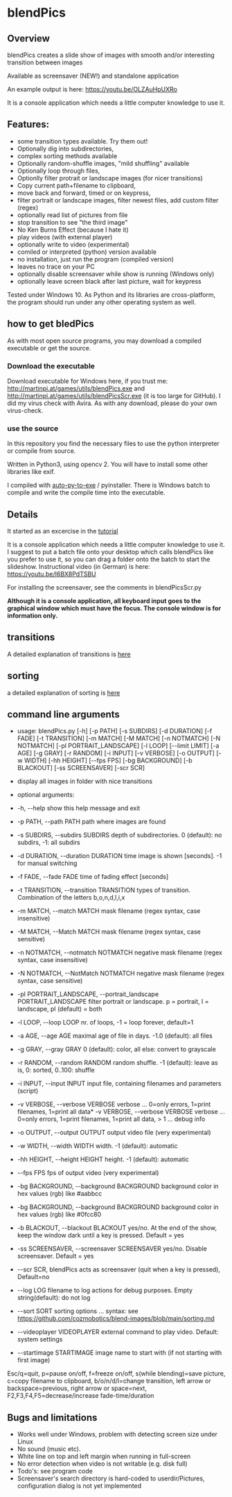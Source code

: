 # blendPics

## Overview

blendPics creates a slide show of images with smooth and/or interesting transition between images

Available as screensaver (NEW!) and standalone application

An example output is here: https://youtu.be/OLZAuHpUXRo

It is a console application which needs a little computer knowledge to use it. 

## Features:

* some transition types available. Try them out!
* Optionally dig into subdirectories,
* complex sorting methods available
* Optionally random-shuffle images, "mild shuffling" available
* Optionally loop through files, 
* Optionlly filter protrait or landscape images (for nicer transitions)
* Copy current path+filename to clipboard, 
* move back and forward, timed or on keypress, 
* filter portrait or landscape images, filter newest files, add custom filter (regex)
* optionally read list of pictures from file 
* stop transition to see "the third image"
* No Ken Burns Effect (because I hate it)
* play videos (with external player)
* optionally write to video (experimental)
* comiled or interpreted (python) version available 
* no installation, just run the program (compiled version)
* leaves no trace on your PC
* optionally disable screensaver while show is running (Windows only)
* optionally leave screen black after last picture, wait for keypress

Tested under Windows 10. As Python and its libraries are cross-platform, the program should run under any other operating system as well. 

## how to get bledPics

As with most open source programs, you may download a compiled executable or get the source. 

### Download the executable
Download executable for Windows here, if you trust me: http://martinpi.at/games/utils/blendPics.exe and http://martinpi.at/games/utils/blendPicsScr.exe (it is too large for GitHub). I did my virus check with Avira. As with any download, please do your own virus-check. 

### use the source
In this repository you find the necessary files to use the python interpreter or compile from source. 

Written in Python3, using opencv 2. You will have to install some other libraries like exif. 

I compiled with [auto-py-to-exe](https://pypi.org/project/auto-py-to-exe/) / pyinstaller. There is Windows batch to compile and write the compile time into the executable. 

## Details

It started as an excercise in the [tutorial](https://docs.opencv.org/master/d0/d86/tutorial_py_image_arithmetics.html "Arithmetic Operations")

It is a console application which needs a little computer knowledge to use it. I suggest to put a batch file onto your desktop which calls blendPics like you prefer to use it, so you can drag a folder onto the batch to start the slideshow. Instructional video (in German) is here: https://youtu.be/I6BX8PdTSBU 

For installing the screensaver, see the comments in blendPicsScr.py 

__Although it is a console application, all keyboard input goes to the graphical window which must have the focus. The console window is for information only.__

## transitions
A detailed explanation of transitions is [here](transitions.md)

## sorting 
a detailed explanation of sorting is [here](sorting.md)

## command line arguments
* usage: blendPics.py [-h] [-p PATH] [-s SUBDIRS] [-d DURATION] [-f FADE]
                 [-t TRANSITION] [-m MATCH] [-M MATCH] [-n NOTMATCH]
                 [-N NOTMATCH] [-pl PORTRAIT_LANDSCAPE] [-l LOOP]
                 [--limit LIMIT] [-a AGE] [-g GRAY] [-r RANDOM] [-i INPUT]
                 [-v VERBOSE] [-o OUTPUT] [-w WIDTH] [-hh HEIGHT] [--fps FPS]
                 [-bg BACKGROUND] [-b BLACKOUT] [-ss SCREENSAVER] [-scr SCR]

* display all images in folder with nice transitions

* optional arguments:
*   -h, --help            show this help message and exit
*   -p PATH, --path PATH  path where images are found
*   -s SUBDIRS, --subdirs SUBDIRS
                        depth of subdirectories. 0 (default): no subdirs, -1:
                        all subdirs
 *  -d DURATION, --duration DURATION
                        time image is shown [seconds]. -1 for manual switching
*   -f FADE, --fade FADE  time of fading effect [seconds]
*   -t TRANSITION, --transition TRANSITION
                        types of transition. Combination of the letters
                        b,o,n,d,l,i,x
*   -m MATCH, --match MATCH
                        mask filename (regex syntax, case insensitive)
*   -M MATCH, --Match MATCH
                        mask filename (regex syntax, case sensitive)
*   -n NOTMATCH, --notmatch NOTMATCH
                        negative mask filename (regex syntax, case
                        insensitive)
*   -N NOTMATCH, --NotMatch NOTMATCH
                        negative mask filename (regex syntax, case sensitive)
*   -pl PORTRAIT_LANDSCAPE, --portrait_landscape PORTRAIT_LANDSCAPE
                        filter portrait or landscape. p = portrait, l =
                        landscape, pl (default) = both
*   -l LOOP, --loop LOOP  nr. of loops, -1 = loop forever, default=1
*   -a AGE, --age AGE     maximal age of file in days. -1.0 (default): all files
*   -g GRAY, --gray GRAY  0 (default): color, all else: convert to grayscale
*   -r RANDOM, --random RANDOM
                        random shuffle. -1 (default): leave as is, 0: sorted,
                        0..100: shuffle
*   -i INPUT, --input INPUT
                        input file, containing filenames and parameters
                        (script)
* -v VERBOSE, --verbose VERBOSE
                        verbose ... 0=only errors, 1=print filenames, 1=print
                        all data*   -v VERBOSE, --verbose VERBOSE
                        verbose ... 0=only errors, 1=print filenames, 1=print
                        all data, > 1 ... debug info
*   -o OUTPUT, --output OUTPUT
                        output video file (very experimental)
*   -w WIDTH, --width WIDTH
                        width. -1 (default): automatic
*   -hh HEIGHT, --height HEIGHT
                        height. -1 (default): automatic
*   --fps FPS             fps of output video (very experimental)
*   -bg BACKGROUND, --background BACKGROUND
                        background color in hex values (rgb) like #aabbcc
*  -bg BACKGROUND, --background BACKGROUND
                        background color in hex values (rgb) like #0fcc80
*  -b BLACKOUT, --blackout BLACKOUT
                        yes/no. At the end of the show, keep the window dark
                        until a key is pressed. Default = yes
*  -ss SCREENSAVER, --screensaver SCREENSAVER
                        yes/no. Disable screensaver. Default = yes
*   --scr SCR,          blendPics acts as screensaver (quit when a key is
                        pressed), Default=no
*  --log LOG             filename to log actions for debug purposes. Empty
                        string(default): do not log
*  --sort SORT          sorting options ... syntax: see https://github.com/cozmobotics/blend-images/blob/main/sorting.md
*  --videoplayer VIDEOPLAYER
                        external command to play video. Default: system
                        settings
*  --startimage STARTIMAGE
                        image name to start with (if not starting with first
                        image)

Esc/q=quit, p=pause on/off, f=freeze on/off, s(while blending)=save picture,
c=copy filename to clipboard, b/o/n/d/l=change transition, left arrow or
backspace=previous, right arrow or space=next, F2,F3,F4,F5=decrease/increase
fade-time/duration



## Bugs and limitations
* Works well under Windows, problem with detecting screen size under Linux
* No sound (music etc). 
* White line on top and left margin when running in full-screen
* No error detection when video is not writable (e.g. disk full)
* Todo's: see program code
* Screensaver's search directory is hard-coded to userdir/Pictures, configuration dialog is not yet implemented
